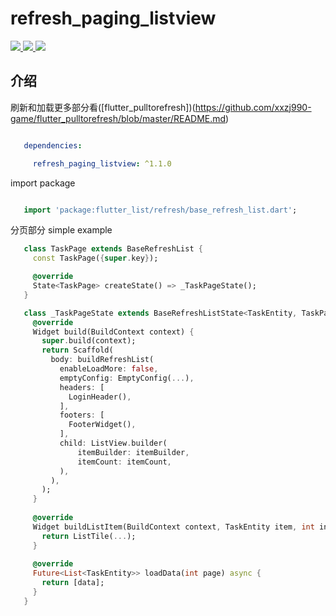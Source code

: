 # refresh_paging_listview
<a href="https://pub.dev/packages/refresh_paging_listview">
  <img src="https://img.shields.io/pub/v/refresh_paging_listview.svg"/>
</a>
<a href="https://flutter.dev/">
  <img src="https://img.shields.io/badge/flutter-%3E%3D%203.0.0-green.svg"/>
</a>
<a href="https://opensource.org/licenses/MIT">
  <img src="https://img.shields.io/badge/License-MIT-yellow.svg"/>
</a>

## 介绍
刷新和加载更多部分看([flutter_pulltorefresh])(https://github.com/xxzj990-game/flutter_pulltorefresh/blob/master/README.md)

```yaml

   dependencies:

     refresh_paging_listview: ^1.1.0


```
import package

```dart

   import 'package:flutter_list/refresh/base_refresh_list.dart';

```
分页部分 simple example

```dart
   class TaskPage extends BaseRefreshList {
     const TaskPage({super.key});

     @override
     State<TaskPage> createState() => _TaskPageState();
   }

   class _TaskPageState extends BaseRefreshListState<TaskEntity, TaskPage> {
     @override
     Widget build(BuildContext context) {
       super.build(context);
       return Scaffold(
         body: buildRefreshList(
           enableLoadMore: false,
           emptyConfig: EmptyConfig(...),
           headers: [
             LoginHeader(),
           ],
           footers: [
             FooterWidget(),
           ],
           child: ListView.builder(
               itemBuilder: itemBuilder,
               itemCount: itemCount,
           ),
         ),
       );
     }
     
     @override
     Widget buildListItem(BuildContext context, TaskEntity item, int index) {
       return ListTile(...);
     }
     
     @override
     Future<List<TaskEntity>> loadData(int page) async {
       return [data];
     }
   }
```
